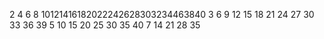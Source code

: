  2 4 6 8 10121416182022242628303234463840
  3  6  9  12 15 18 21 24 27 30 33 36 39
    5    10   15   20   25   30   35   40
      7      14     21     28     35